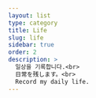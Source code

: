 ```yaml
---
layout: list
type: category
title: Life
slug: life
sidebar: true
order: 2
description: >
  일상을 기록합니다.<br>
  日常を残します。<br>
  Record my daily life.
---
```

